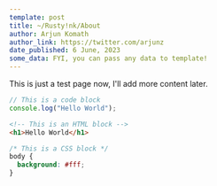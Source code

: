 ```yaml
---
template: post
title: ~/Rusty!nk/About
author: Arjun Komath
author_link: https://twitter.com/arjunz
date_published: 6 June, 2023
some_data: FYI, you can pass any data to template!
---
```


This is just a test page now, I'll add more content later.

```js
// This is a code block
console.log("Hello World");
```

```html
<!-- This is an HTML block -->
<h1>Hello World</h1>
```

```css
/* This is a CSS block */
body {
  background: #fff;
}
```

